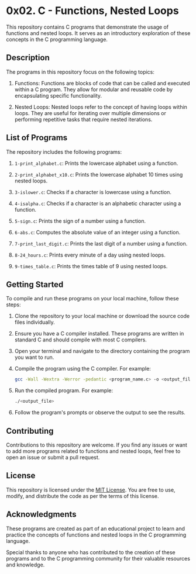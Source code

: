 # 0x02. C - Functions, Nested Loops

This repository contains C programs that demonstrate the usage of functions and nested loops. It serves as an introductory exploration of these concepts in the C programming language.

## Description

The programs in this repository focus on the following topics:

1. Functions: Functions are blocks of code that can be called and executed within a C program. They allow for modular and reusable code by encapsulating specific functionality.

2. Nested Loops: Nested loops refer to the concept of having loops within loops. They are useful for iterating over multiple dimensions or performing repetitive tasks that require nested iterations.

## List of Programs

The repository includes the following programs:

1. `1-print_alphabet.c`: Prints the lowercase alphabet using a function.

2. `2-print_alphabet_x10.c`: Prints the lowercase alphabet 10 times using nested loops.

3. `3-islower.c`: Checks if a character is lowercase using a function.

4. `4-isalpha.c`: Checks if a character is an alphabetic character using a function.

5. `5-sign.c`: Prints the sign of a number using a function.

6. `6-abs.c`: Computes the absolute value of an integer using a function.

7. `7-print_last_digit.c`: Prints the last digit of a number using a function.

8. `8-24_hours.c`: Prints every minute of a day using nested loops.

9. `9-times_table.c`: Prints the times table of 9 using nested loops.

## Getting Started

To compile and run these programs on your local machine, follow these steps:

1. Clone the repository to your local machine or download the source code files individually.

2. Ensure you have a C compiler installed. These programs are written in standard C and should compile with most C compilers.

3. Open your terminal and navigate to the directory containing the program you want to run.

4. Compile the program using the C compiler. For example:
    ```bash
    gcc -Wall -Wextra -Werror -pedantic <program_name.c> -o <output_file>
    ```

5. Run the compiled program. For example:
    ```bash
    ./<output_file>
    ```

6. Follow the program's prompts or observe the output to see the results.

## Contributing

Contributions to this repository are welcome. If you find any issues or want to add more programs related to functions and nested loops, feel free to open an issue or submit a pull request.

## License

This repository is licensed under the [MIT License](LICENSE). You are free to use, modify, and distribute the code as per the terms of this license.

## Acknowledgments

These programs are created as part of an educational project to learn and practice the concepts of functions and nested loops in the C programming language.

Special thanks to anyone who has contributed to the creation of these programs and to the C programming community for their valuable resources and knowledge.

